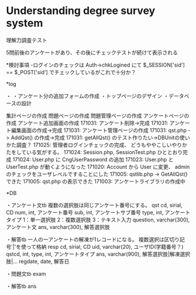 # Understanding degree survey system

理解力調査テスト

5問前後のアンケートがあり、その後にチェックテストが続けて表示される

*検討事項
-ログインのチェックは Auth->chkLogined にて $_SESSION['sid'] == $_POST['sid'] でチェックしているがこれで十分か？


*log

・
・アンケート分の追加フォームの作成
・トップページのデザイン
・データベースの設計


集計ページの作成
問題ページの作成
問題管理ページの作成
アンケートページの作成
アンケート追加画面の作成
171031: アンケート削除→完成
171031: アンケート編集画面の作成→完成
171031: アンケート管理ページの作成
171031: qst.php -> AddQst() の作成→完成
171031: getAllQst() のテスト作りたい→DBUnitの使いかた調査？
171025: 管理者ログインチェックの完成、
どうもややこしいやりかたをしている気がする。
171024: Session.php, SessionTest.php ひととおり完成
171024: User.php に CngUserPassword の追加
171023: User.php と UserTest.php が動くようになった
171020: Account から User に変更、
    admin のチェックをユーザレベルですることにした
171005: qstlib.php -> GetAllQst() できた
171005: qst.php の表示できた
171003: アンケートライブラリの作成中


*DB

・アンケート文tb
    複数の選択肢は同じアンケート番号にする。
    qst
    cd, sirial, CD
    num, int, アンケート番号
    sub, int, アンケートサブ番号
    type, int, アンケートタイプ
        1：単一選択肢
        2：複数選択肢
        3：テキスト入力
    question, varchar(300), アンケート文
    ans, varchar(300), 解答選択肢
    
・解答tb
    一人の一アンケートの解凍が1レコードになる。
    複数選択は区切り記号'|'を使って格納
    resp
    cd, sirial, CD
    uid, varchar(20), ユーザID(学籍番号？)
    qstcd, int, 
    type, int, アンケートタイプ
    ans, varchar(900), 解答選択肢|解凍選択肢|...
    regdate, date, 解答日

・問題文tb
    exam
    
・解答tb
    ans
